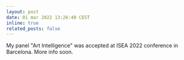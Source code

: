 ```yaml
---
layout: post
date: 01 mar 2022 13:26:40 CEST
inline: true
related_posts: false
---
```


My panel "Art Intelligence" was accepted at ISEA 2022 conference in Barcelona. More info soon.
